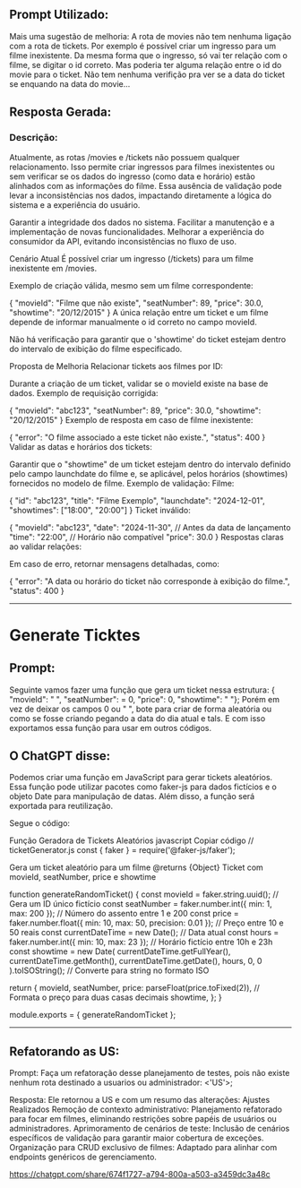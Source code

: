 ## Prompt Utilizado: 
Mais uma sugestão de melhoria: A rota de movies não tem nenhuma ligação com a rota de tickets. Por exemplo é possível criar um ingresso para um filme inexistente. Da mesma forma que o ingresso, só vai ter relação com o filme, se digitar o id correto. Mas poderia ter alguma relação entre o id do movie para o ticket. Não tem nenhuma verifição pra ver se a data do ticket se enquando na data do movie...

## Resposta Gerada:
### Descrição:
Atualmente, as rotas /movies e /tickets não possuem qualquer relacionamento. Isso permite criar ingressos para filmes inexistentes ou sem verificar se os dados do ingresso (como data e horário) estão alinhados com as informações do filme. Essa ausência de validação pode levar a inconsistências nos dados, impactando diretamente a lógica do sistema e a experiência do usuário.

Garantir a integridade dos dados no sistema.
Facilitar a manutenção e a implementação de novas funcionalidades.
Melhorar a experiência do consumidor da API, evitando inconsistências no fluxo de uso.

Cenário Atual
É possível criar um ingresso (/tickets) para um filme inexistente em /movies.

Exemplo de criação válida, mesmo sem um filme correspondente:

{
    "movieId": "Filme que não existe",
    "seatNumber": 89,
    "price": 30.0,
    "showtime": "20/12/2015"
}
A única relação entre um ticket e um filme depende de informar manualmente o id correto no campo movieId.

Não há verificação para garantir que o 'showtime' do ticket estejam dentro do intervalo de exibição do filme especificado.

Proposta de Melhoria
Relacionar tickets aos filmes por ID:

Durante a criação de um ticket, validar se o movieId existe na base de dados.
Exemplo de requisição corrigida:

{
    "movieId": "abc123",
    "seatNumber": 89,
    "price": 30.0,
    "showtime": "20/12/2015"
}
Exemplo de resposta em caso de filme inexistente:

{
    "error": "O filme associado a este ticket não existe.",
    "status": 400
}
Validar as datas e horários dos tickets:

Garantir que o "showtime" de um ticket estejam dentro do intervalo definido pelo campo launchdate do filme e, se aplicável, pelos horários (showtimes) fornecidos no modelo de filme.
Exemplo de validação:
Filme:

{
    "id": "abc123",
    "title": "Filme Exemplo",
    "launchdate": "2024-12-01",
    "showtimes": ["18:00", "20:00"]
}
Ticket inválido:

{
    "movieId": "abc123",
    "date": "2024-11-30",  // Antes da data de lançamento
    "time": "22:00",       // Horário não compatível
    "price": 30.0
}
Respostas claras ao validar relações:

Em caso de erro, retornar mensagens detalhadas, como:

{
    "error": "A data ou horário do ticket não corresponde à exibição do filme.",
    "status": 400
}

---

# Generate Ticktes
## Prompt:
Seguinte vamos fazer uma função que gera um ticket nessa estrutura: { "movieId": " ", 
  "seatNumber": = 0, 
  "price": 0, 
  "showtime": " "}; Porém em vez de deixar os campos 0 ou " ", bote para criar de forma aleatória ou como se fosse criando pegando a data do dia atual e tals. E com isso exportamos essa função para usar em outros códigos.

## O ChatGPT disse:
Podemos criar uma função em JavaScript para gerar tickets aleatórios. Essa função pode utilizar pacotes como faker-js para dados fictícios e o objeto Date para manipulação de datas. Além disso, a função será exportada para reutilização.

Segue o código:

Função Geradora de Tickets Aleatórios
javascript
Copiar código
// ticketGenerator.js
const { faker } = require('@faker-js/faker');


 Gera um ticket aleatório para um filme
 @returns {Object} Ticket com movieId, seatNumber, price e showtime
 
function generateRandomTicket() {
  const movieId = faker.string.uuid(); // Gera um ID único fictício
  const seatNumber = faker.number.int({ min: 1, max: 200 }); // Número do assento entre 1 e 200
  const price = faker.number.float({ min: 10, max: 50, precision: 0.01 }); // Preço entre 10 e 50 reais
  const currentDateTime = new Date(); // Data atual
  const hours = faker.number.int({ min: 10, max: 23 }); // Horário fictício entre 10h e 23h
  const showtime = new Date(
    currentDateTime.getFullYear(),
    currentDateTime.getMonth(),
    currentDateTime.getDate(),
    hours,
    0,
    0
  ).toISOString(); // Converte para string no formato ISO

  return {
    movieId,
    seatNumber,
    price: parseFloat(price.toFixed(2)), // Formata o preço para duas casas decimais
    showtime,
  };
}

module.exports = { generateRandomTicket };

---

## Refatorando as US:
Prompt: Faça um refatoração desse planejamento de testes, pois não existe nenhum rota destinado a usuarios ou administrador: <'US'>;

Resposta: Ele retornou a US e com um resumo das alterações: Ajustes Realizados
Remoção de contexto administrativo: Planejamento refatorado para focar em filmes, eliminando restrições sobre papéis de usuários ou administradores.
Aprimoramento de cenários de teste: Inclusão de cenários específicos de validação para garantir maior cobertura de exceções.
Organização para CRUD exclusivo de filmes: Adaptado para alinhar com endpoints genéricos de gerenciamento.

https://chatgpt.com/share/674f1727-a794-800a-a503-a3459dc3a48c